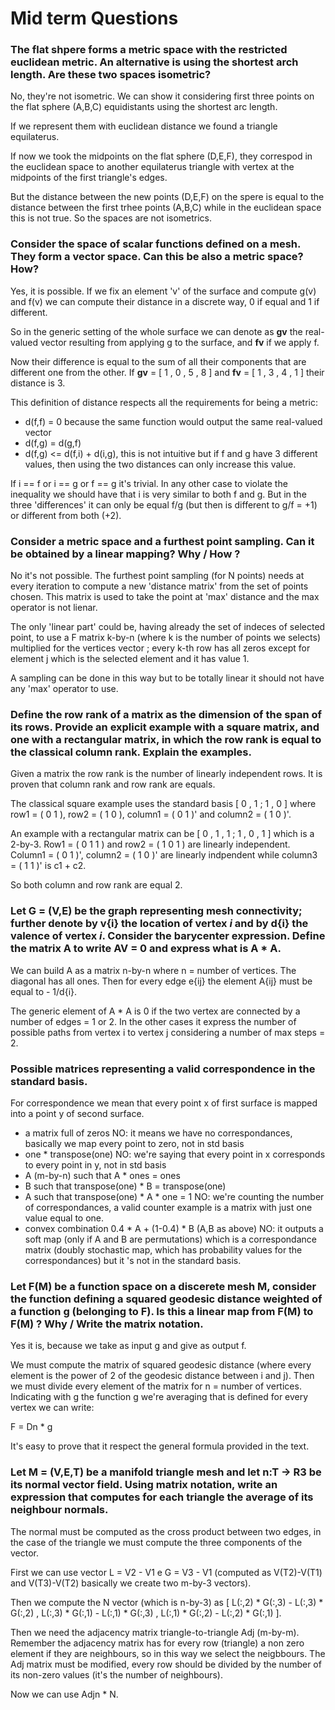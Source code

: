 # Mid term Questions

### The flat shpere forms a metric space with the restricted euclidean metric. An alternative is using the shortest arch length. Are these two spaces isometric?

No, they're not isometric. We can show it considering first three points on the flat sphere (A,B,C) equidistants using the shortest arc length.

If we represent them with euclidean distance we found a triangle equilaterus.

If now we took the midpoints on the flat sphere (D,E,F), they correspod in the euclidean space to another equilaterus triangle with vertex at the midpoints of the first triangle's edges.

But the distance between the new points (D,E,F) on the spere is equal to the distance between the first trhee points (A,B,C) while in the euclidean space this is not true. So the spaces are not isometrics.

### Consider the space of scalar functions defined on a mesh. They form a vector space. Can this be also a metric space? How?

Yes, it is possible. If we fix an element 'v' of the surface and compute g(v) and f(v) we can compute their distance in a discrete way, 0 if equal and 1  if different. 

So in the generic setting of the whole surface we can denote as **gv** the real-valued vector resulting from applying g to the surface, and **fv** if we apply f. 

Now their difference is equal to the sum of all their components that are different one from the other. If **gv** = [ 1 , 0 , 5 , 8 ] and **fv** = [ 1 , 3 , 4 , 1 ] their distance is 3.

This definition of distance respects all the requirements for being a metric: 
- d(f,f) = 0 because the same function would output the same real-valued vector
- d(f,g) = d(g,f) 
- d(f,g) <= d(f,i) + d(i,g), this is not intuitive but if f and g have 3 different values, then using the two distances can only increase this value. 

If i == f or i == g or f == g it's trivial. In any other case to violate the inequality we should have that i is very similar to both f and g. But in the three 'differences' it can only be equal f/g (but then is different to g/f = +1) or different from both (+2).

### Consider a metric space and a furthest point sampling. Can it be obtained by a linear mapping? Why / How ?

No it's not possible. The furthest point sampling (for N points) needs at every iteration to compute a new 'distance matrix' from the set of points chosen. This matrix is used to take the point at 'max' distance and the max operator is not lienar.

The only 'linear part' could be, having already the set of indeces of selected point, to use a F matrix k-by-n (where k is the number of points we selects) multiplied for the vertices vector ; every k-th row has all zeros except for element j which is the selected element and it has value 1.

A sampling can be done in this way but to be totally linear it should not have any 'max' operator to use.

### Define the row rank of a matrix as the dimension of the span of its rows. Provide an explicit example with a square matrix, and one with a rectangular matrix, in which the row rank is equal to the classical column rank. Explain the examples.

Given a matrix the row rank is the number of linearly independent rows. It is proven that column rank and row rank are equals.

The classical square example uses the standard basis [ 0 , 1 ; 1 , 0 ] where row1 = ( 0 1 ), row2 = ( 1 0 ), column1 = ( 0 1 )' and column2 = ( 1 0 )'.

An example with a rectangular matrix can be [ 0 , 1 , 1 ; 1 , 0 , 1 ] which is a 2-by-3. Row1 = ( 0 1 1 ) and row2 = ( 1 0 1 ) are linearly independent. Column1 = ( 0 1 )', column2 = ( 1 0 )' are linearly indpendent while column3 = ( 1 1 )' is c1 + c2.

So both column and row rank are equal 2.

### Let G = (V,E) be the graph representing mesh connectivity; further denote by v{i} the location of vertex *i* and by d{i} the valence of vertex *i*. Consider the barycenter expression. Define the matrix A to write **AV = 0** and express what is A * A.

We can build A as a matrix n-by-n where n = number of vertices. The diagonal has all ones. Then for every edge e{ij} the element A{ij} must be equal to - 1/d{i}. 

The generic element of  A * A is 0 if the two vertex are connected by a number of edges = 1 or 2. In the other cases it express the number of possible paths from vertex i to vertex j considering a number of max steps = 2. 

### Possible matrices representing a valid correspondence in the standard basis. 

For correspondence we mean that every point x of first surface is mapped into a point y of second surface. 

- a matrix full of zeros NO: it means we have no correspondances, basically we map every point to zero, not in std basis
- one * transpose(one) NO: we're saying that every point in x corresponds to every point in y, not in std basis
- A (m-by-n) such that A *  ones = ones 
- B such that transpose(one) * B = transpose(one) 
- A such that transpose(one) * A * one = 1 NO: we're counting the number of correspondances, a valid counter example is a matrix with just one value equal to one.
- convex combination 0.4 * A + (1-0.4) * B (A,B as above) NO: it outputs a soft map (only if A and B are permutations) which is a correspondance matrix (doubly stochastic map, which has probability values for the correspondances) but it 's not in the standard basis.

### Let F(M) be a function space on a discerete mesh M, consider the function defining a squared geodesic distance weighted of a function g (belonging to F). Is this a linear map from F(M) to F(M) ? Why / Write the matrix notation.

Yes it is, because we take as input g and give as output f. 

We must compute the matrix of squared geodesic distance (where every element is the power of 2 of the geodesic distance between i and j). Then we must divide every element of the matrix for n = number of vertices. Indicating with g the function g we're averaging that is defined for every vertex we can write:

F = Dn * g 

It's easy to prove that it respect the general formula provided in the text. 

### Let M = (V,E,T) be a manifold triangle mesh and let n:T -> R3 be its normal vector field. Using matrix notation, write an expression that computes for each triangle the average of its neighbour normals. 

The normal must be computed as the cross product between two edges, in the case of the triangle we must compute the three components of the vector. 

First we can use vector L = V2 - V1 e G = V3 - V1 (computed as V(T2)-V(T1) and V(T3)-V(T2) basically we create two m-by-3 vectors). 

Then we compute the N vector (which is n-by-3) as [ L(:,2) * G(:,3) - L(:,3) * G(:,2) ,  L(:,3) * G(:,1) - L(:,1) * G(:,3) , L(:,1) * G(:,2) - L(:,2) * G(:,1) ]. 

Then we need the adjacency matrix triangle-to-triangle Adj (m-by-m). Remember the adjacency matrix has for every row (triangle) a non zero element if they are neighbours, so in this way we select the neigbbours. 
The Adj matrix must be modified, every row should be divided by the number of its non-zero values (it's the number of neighbours).

Now we can use Adjn * N.





